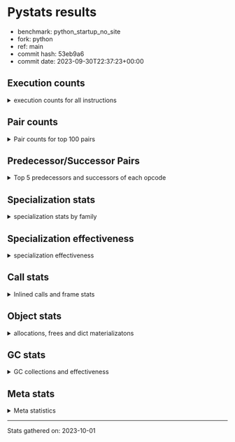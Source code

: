 
# Pystats results

- benchmark: python_startup_no_site
- fork: python
- ref: main
- commit hash: 53eb9a6
- commit date: 2023-09-30T22:37:23+00:00

## Execution counts

<details>
<summary> execution counts for all instructions </summary>

|Name | Count | Self | Cumulative | Miss ratio | 
|---|---:|---:|---:|---:|
| LOAD_FAST | 61,600 | 21.5% | 21.5% |  |
| LOAD_CONST | 18,400 | 6.4% | 28.0% |  |
| STORE_FAST | 14,800 | 5.2% | 33.1% |  |
| POP_JUMP_IF_FALSE | 12,800 | 4.5% | 37.6% |  |
| LOAD_GLOBAL_MODULE | 11,780 | 4.1% | 41.7% |  |
| RESUME_CHECK | 9,400 | 3.3% | 45.0% |  |
| LOAD_GLOBAL_BUILTIN | 8,840 | 3.1% | 48.1% | 18.6% |
| LOAD_ATTR_INSTANCE_VALUE | 7,800 | 2.7% | 50.8% |  |
| LOAD_FAST_LOAD_FAST | 7,400 | 2.6% | 53.4% |  |
| LOAD_ATTR_MODULE | 7,180 | 2.5% | 55.9% |  |
| STORE_ATTR_INSTANCE_VALUE | 6,600 | 2.3% | 58.2% |  |
| POP_TOP | 6,600 | 2.3% | 60.5% |  |
| CALL | 5,960 | 2.1% | 62.6% |  |
| TO_BOOL_BOOL | 5,600 | 2.0% | 64.6% |  |
| PUSH_NULL | 5,600 | 2.0% | 66.5% |  |
| RETURN_VALUE | 5,400 | 1.9% | 68.4% |  |
| RETURN_CONST | 4,200 | 1.5% | 69.9% |  |
| POP_JUMP_IF_NOT_NONE | 4,200 | 1.5% | 71.3% |  |
| LOAD_ATTR | 3,820 | 1.3% | 72.7% |  |
| COMPARE_OP_INT | 3,800 | 1.3% | 74.0% |  |
| NOP | 3,600 | 1.3% | 75.2% |  |
| LOAD_ATTR_METHOD_NO_DICT | 3,200 | 1.1% | 76.4% | 12.5% |
| INTERPRETER_EXIT | 3,200 | 1.1% | 77.5% |  |
| CALL_PY_EXACT_ARGS | 3,200 | 1.1% | 78.6% |  |
| LOAD_DEREF | 3,000 | 1.0% | 79.7% |  |
| CALL_BUILTIN_FAST | 2,600 | 0.9% | 80.6% |  |
| LOAD_ATTR_METHOD_WITH_VALUES | 2,400 | 0.8% | 81.4% |  |
| TO_BOOL | 2,300 | 0.8% | 82.2% |  |
| POP_JUMP_IF_TRUE | 2,200 | 0.8% | 83.0% |  |
| POP_JUMP_IF_NONE | 2,200 | 0.8% | 83.7% |  |
| CALL_BUILTIN_FAST_WITH_KEYWORDS | 2,200 | 0.8% | 84.5% |  |
| UNPACK_SEQUENCE_TWO_TUPLE | 1,800 | 0.6% | 85.1% |  |
| CALL_ISINSTANCE | 1,800 | 0.6% | 85.8% |  |
| BUILD_TUPLE | 1,800 | 0.6% | 86.4% |  |
| STORE_FAST_STORE_FAST | 1,600 | 0.6% | 87.0% |  |
| BINARY_OP | 1,580 | 0.6% | 87.5% |  |
| LOAD_GLOBAL | 1,440 | 0.5% | 88.0% |  |
| STORE_ATTR | 1,360 | 0.5% | 88.5% |  |
| JUMP_FORWARD | 1,200 | 0.4% | 88.9% |  |
| DELETE_ATTR | 1,200 | 0.4% | 89.3% |  |
| CALL_FUNCTION_EX | 1,200 | 0.4% | 89.7% |  |
| BUILD_LIST | 1,200 | 0.4% | 90.2% |  |
| TO_BOOL_STR | 1,000 | 0.3% | 90.5% | 20.0% |
| TO_BOOL_NONE | 1,000 | 0.3% | 90.9% |  |
| MAKE_CELL | 1,000 | 0.3% | 91.2% |  |
| COPY | 1,000 | 0.3% | 91.6% |  |
| CALL_METHOD_DESCRIPTOR_FAST | 1,000 | 0.3% | 91.9% |  |
| CALL_BUILTIN_CLASS | 1,000 | 0.3% | 92.3% |  |
| BINARY_SLICE | 1,000 | 0.3% | 92.6% |  |
| TO_BOOL_INT | 800 | 0.3% | 92.9% |  |
| DICT_MERGE | 800 | 0.3% | 93.2% |  |
| COPY_FREE_VARS | 800 | 0.3% | 93.4% |  |
| CALL_PY_WITH_DEFAULTS | 800 | 0.3% | 93.7% |  |
| CALL_METHOD_DESCRIPTOR_O | 800 | 0.3% | 94.0% |  |
| CALL_LEN | 800 | 0.3% | 94.3% |  |
| CALL_KW | 800 | 0.3% | 94.6% |  |
| BUILD_MAP | 800 | 0.3% | 94.8% |  |
| BEFORE_WITH | 800 | 0.3% | 95.1% |  |
| COMPARE_OP | 620 | 0.2% | 95.3% |  |
| SWAP | 600 | 0.2% | 95.5% |  |
| STORE_DEREF | 600 | 0.2% | 95.8% |  |
| GET_ITER | 600 | 0.2% | 96.0% |  |
| EXTENDED_ARG | 600 | 0.2% | 96.2% |  |
| EXIT_INIT_CHECK | 600 | 0.2% | 96.4% |  |
| COMPARE_OP_STR | 600 | 0.2% | 96.6% | 33.3% |
| CALL_ALLOC_AND_ENTER_INIT | 600 | 0.2% | 96.8% |  |
| BINARY_SUBSCR_LIST_INT | 600 | 0.2% | 97.0% |  |
| BINARY_OP_ADD_INT | 600 | 0.2% | 97.2% |  |
| FOR_ITER | 440 | 0.2% | 97.4% |  |
| YIELD_VALUE | 400 | 0.1% | 97.5% |  |
| SET_FUNCTION_ATTRIBUTE | 400 | 0.1% | 97.7% |  |
| RETURN_GENERATOR | 400 | 0.1% | 97.8% |  |
| PUSH_EXC_INFO | 400 | 0.1% | 97.9% |  |
| POP_EXCEPT | 400 | 0.1% | 98.1% |  |
| MAKE_FUNCTION | 400 | 0.1% | 98.2% |  |
| FOR_ITER_LIST | 400 | 0.1% | 98.4% |  |
| CHECK_EXC_MATCH | 400 | 0.1% | 98.5% |  |
| CALL_METHOD_DESCRIPTOR_NOARGS | 400 | 0.1% | 98.6% |  |
| CALL_METHOD_DESCRIPTOR_FAST_WITH_KEYWORDS | 400 | 0.1% | 98.8% |  |
| CALL_BOUND_METHOD_EXACT_ARGS | 400 | 0.1% | 98.9% | 100.0% |
| BINARY_SUBSCR_TUPLE_INT | 400 | 0.1% | 99.1% |  |
| UNPACK_SEQUENCE_TUPLE | 200 | 0.1% | 99.1% |  |
| TO_BOOL_ALWAYS_TRUE | 200 | 0.1% | 99.2% |  |
| STORE_SUBSCR_DICT | 200 | 0.1% | 99.3% |  |
| LIST_EXTEND | 200 | 0.1% | 99.3% |  |
| JUMP_BACKWARD | 200 | 0.1% | 99.4% |  |
| IS_OP | 200 | 0.1% | 99.5% |  |
| CALL_TYPE_1 | 200 | 0.1% | 99.5% |  |
| CALL_TUPLE_1 | 200 | 0.1% | 99.6% |  |
| CALL_STR_1 | 200 | 0.1% | 99.7% |  |
| CALL_INTRINSIC_1 | 200 | 0.1% | 99.8% |  |
| BINARY_OP_INPLACE_ADD_UNICODE | 200 | 0.1% | 99.8% |  |
| BINARY_OP_ADD_UNICODE | 200 | 0.1% | 99.9% |  |
| UNPACK_SEQUENCE | 180 | 0.1% | 100.0% |  |
| BINARY_SUBSCR | 100 | 0.0% | 100.0% |  |
| STORE_SUBSCR | 20 | 0.0% | 100.0% |  |


</details>

## Pair counts

<details>
<summary> Pair counts for top 100 pairs </summary>

|Pair | Count | Self | Cumulative | 
|---|---:|---:|---:|
| LOAD_FAST LOAD_FAST | 7,200 | 2.5% | 2.5% |
| STORE_FAST LOAD_FAST | 7,000 | 2.4% | 5.0% |
| POP_JUMP_IF_FALSE LOAD_FAST | 6,800 | 2.4% | 7.3% |
| LOAD_FAST LOAD_ATTR_INSTANCE_VALUE | 6,760 | 2.4% | 9.7% |
| LOAD_GLOBAL_MODULE LOAD_ATTR_MODULE | 5,840 | 2.0% | 11.7% |
| LOAD_FAST LOAD_CONST | 5,800 | 2.0% | 13.8% |
| LOAD_FAST STORE_ATTR_INSTANCE_VALUE | 5,780 | 2.0% | 15.8% |
| LOAD_GLOBAL_BUILTIN LOAD_FAST | 5,400 | 1.9% | 17.7% |
| TO_BOOL_BOOL POP_JUMP_IF_FALSE | 4,200 | 1.5% | 19.1% |
| LOAD_ATTR_MODULE PUSH_NULL | 3,980 | 1.4% | 20.5% |
| COMPARE_OP_INT POP_JUMP_IF_FALSE | 3,800 | 1.3% | 21.9% |
| RESUME_CHECK LOAD_FAST | 3,600 | 1.3% | 23.1% |
| PUSH_NULL LOAD_FAST | 3,600 | 1.3% | 24.4% |
| LOAD_CONST LOAD_FAST | 3,200 | 1.1% | 25.5% |
| RESUME_CHECK LOAD_GLOBAL_MODULE | 2,840 | 1.0% | 26.5% |
| STORE_ATTR_INSTANCE_VALUE LOAD_FAST | 2,800 | 1.0% | 27.5% |
| LOAD_CONST LOAD_CONST | 2,800 | 1.0% | 28.4% |
| CALL_PY_EXACT_ARGS RESUME_CHECK | 2,800 | 1.0% | 29.4% |
| LOAD_CONST COMPARE_OP_INT | 2,700 | 0.9% | 30.4% |
| STORE_FAST LOAD_GLOBAL_MODULE | 2,600 | 0.9% | 31.3% |
| LOAD_FAST POP_JUMP_IF_NOT_NONE | 2,600 | 0.9% | 32.2% |
| CACHE RESUME_CHECK | 2,600 | 0.9% | 33.1% |
| POP_TOP LOAD_FAST | 2,400 | 0.8% | 33.9% |
| LOAD_CONST STORE_FAST | 2,400 | 0.8% | 34.8% |
| LOAD_FAST LOAD_ATTR_METHOD_NO_DICT | 2,320 | 0.8% | 35.6% |
| LOAD_FAST LOAD_ATTR_METHOD_WITH_VALUES | 2,160 | 0.8% | 36.3% |
| LOAD_FAST LOAD_GLOBAL_BUILTIN | 1,880 | 0.7% | 37.0% |
| LOAD_FAST CALL_BUILTIN_FAST_WITH_KEYWORDS | 1,880 | 0.7% | 37.6% |
| LOAD_FAST CALL | 1,820 | 0.6% | 38.3% |
| STORE_ATTR_INSTANCE_VALUE LOAD_CONST | 1,800 | 0.6% | 38.9% |
| POP_JUMP_IF_NOT_NONE LOAD_FAST | 1,800 | 0.6% | 39.5% |
| LOAD_FAST_LOAD_FAST LOAD_FAST | 1,800 | 0.6% | 40.2% |
| LOAD_FAST RETURN_VALUE | 1,800 | 0.6% | 40.8% |
| LOAD_ATTR_METHOD_NO_DICT LOAD_FAST | 1,800 | 0.6% | 41.4% |
| CALL_ISINSTANCE TO_BOOL_BOOL | 1,700 | 0.6% | 42.0% |
| UNPACK_SEQUENCE_TWO_TUPLE STORE_FAST_STORE_FAST | 1,600 | 0.6% | 42.6% |
| NOP LOAD_FAST | 1,600 | 0.6% | 43.1% |
| LOAD_GLOBAL_MODULE LOAD_FAST | 1,600 | 0.6% | 43.7% |
| LOAD_FAST POP_JUMP_IF_NONE | 1,600 | 0.6% | 44.3% |
| LOAD_FAST LOAD_ATTR | 1,560 | 0.5% | 44.8% |
| LOAD_FAST CALL_PY_EXACT_ARGS | 1,520 | 0.5% | 45.3% |
| TO_BOOL_BOOL POP_JUMP_IF_TRUE | 1,400 | 0.5% | 45.8% |
| RETURN_VALUE INTERPRETER_EXIT | 1,400 | 0.5% | 46.3% |
| RETURN_CONST INTERPRETER_EXIT | 1,400 | 0.5% | 46.8% |
| LOAD_GLOBAL_BUILTIN CALL_ISINSTANCE | 1,340 | 0.5% | 47.3% |
| PUSH_NULL CALL | 1,220 | 0.4% | 47.7% |
| STORE_FAST STORE_FAST | 1,200 | 0.4% | 48.1% |
| RETURN_CONST POP_TOP | 1,200 | 0.4% | 48.5% |
| POP_JUMP_IF_NONE LOAD_FAST | 1,200 | 0.4% | 48.9% |
| POP_JUMP_IF_FALSE LOAD_FAST_LOAD_FAST | 1,200 | 0.4% | 49.4% |
| LOAD_FAST_LOAD_FAST LOAD_FAST_LOAD_FAST | 1,200 | 0.4% | 49.8% |
| LOAD_FAST DELETE_ATTR | 1,200 | 0.4% | 50.2% |
| LOAD_ATTR_INSTANCE_VALUE LOAD_FAST | 1,200 | 0.4% | 50.6% |
| RESUME_CHECK LOAD_GLOBAL_BUILTIN | 1,160 | 0.4% | 51.0% |
| POP_JUMP_IF_FALSE LOAD_GLOBAL_MODULE | 1,080 | 0.4% | 51.4% |
| LOAD_FAST LOAD_GLOBAL_MODULE | 1,080 | 0.4% | 51.8% |
| TO_BOOL_STR POP_JUMP_IF_FALSE | 1,000 | 0.3% | 52.1% |
| TO_BOOL POP_JUMP_IF_FALSE | 1,000 | 0.3% | 52.5% |
| STORE_FAST LOAD_CONST | 1,000 | 0.3% | 52.8% |
| STORE_ATTR_INSTANCE_VALUE RETURN_CONST | 1,000 | 0.3% | 53.2% |
| POP_TOP RETURN_CONST | 1,000 | 0.3% | 53.5% |
| POP_JUMP_IF_FALSE RETURN_CONST | 1,000 | 0.3% | 53.9% |
| LOAD_FAST_LOAD_FAST BUILD_TUPLE | 1,000 | 0.3% | 54.2% |
| LOAD_FAST PUSH_NULL | 1,000 | 0.3% | 54.6% |
| LOAD_ATTR_INSTANCE_VALUE POP_JUMP_IF_NOT_NONE | 1,000 | 0.3% | 54.9% |
| CALL_METHOD_DESCRIPTOR_FAST STORE_FAST | 1,000 | 0.3% | 55.3% |
| CALL_BUILTIN_FAST_WITH_KEYWORDS STORE_FAST | 1,000 | 0.3% | 55.6% |
| LOAD_GLOBAL LOAD_GLOBAL_MODULE | 940 | 0.3% | 56.0% |
| LOAD_GLOBAL_MODULE TO_BOOL_BOOL | 900 | 0.3% | 56.3% |
| LOAD_FAST TO_BOOL | 900 | 0.3% | 56.6% |
| LOAD_ATTR_INSTANCE_VALUE TO_BOOL_BOOL | 900 | 0.3% | 56.9% |
| TO_BOOL_INT POP_JUMP_IF_FALSE | 800 | 0.3% | 57.2% |
| STORE_FAST NOP | 800 | 0.3% | 57.5% |
| RETURN_CONST STORE_FAST | 800 | 0.3% | 57.7% |
| POP_JUMP_IF_NONE LOAD_CONST | 800 | 0.3% | 58.0% |
| NOP LOAD_GLOBAL_BUILTIN | 800 | 0.3% | 58.3% |
| LOAD_FAST TO_BOOL_STR | 800 | 0.3% | 58.6% |
| LOAD_FAST COPY | 800 | 0.3% | 58.9% |
| LOAD_CONST CALL_KW | 800 | 0.3% | 59.1% |
| LOAD_ATTR_MODULE LOAD_FAST | 800 | 0.3% | 59.4% |
| LOAD_ATTR_METHOD_WITH_VALUES LOAD_FAST | 800 | 0.3% | 59.7% |
| LOAD_ATTR_INSTANCE_VALUE CALL_BUILTIN_FAST | 800 | 0.3% | 60.0% |
| DICT_MERGE CALL_FUNCTION_EX | 800 | 0.3% | 60.3% |
| DELETE_ATTR LOAD_FAST | 800 | 0.3% | 60.5% |
| COPY_FREE_VARS RESUME_CHECK | 800 | 0.3% | 60.8% |
| CALL_PY_WITH_DEFAULTS RESUME_CHECK | 800 | 0.3% | 61.1% |
| CALL_BUILTIN_FAST STORE_FAST | 800 | 0.3% | 61.4% |
| LOAD_FAST CALL_LEN | 780 | 0.3% | 61.6% |
| LOAD_GLOBAL_BUILTIN LOAD_GLOBAL_BUILTIN | 760 | 0.3% | 61.9% |
| LOAD_CONST CALL_BUILTIN_FAST | 760 | 0.3% | 62.2% |
| LOAD_GLOBAL_MODULE LOAD_ATTR | 740 | 0.3% | 62.4% |
| LOAD_FAST CALL_BUILTIN_CLASS | 740 | 0.3% | 62.7% |
| LOAD_CONST CALL | 740 | 0.3% | 63.0% |
| STORE_FAST LOAD_GLOBAL_BUILTIN | 720 | 0.3% | 63.2% |
| LOAD_FAST TO_BOOL_BOOL | 720 | 0.3% | 63.5% |
| LOAD_ATTR_MODULE LOAD_ATTR_MODULE | 720 | 0.3% | 63.7% |
| CALL CALL | 680 | 0.2% | 63.9% |
| LOAD_ATTR LOAD_ATTR_INSTANCE_VALUE | 660 | 0.2% | 64.2% |
| LOAD_FAST_LOAD_FAST STORE_ATTR | 620 | 0.2% | 64.4% |
| LOAD_FAST STORE_ATTR | 620 | 0.2% | 64.6% |


</details>

## Predecessor/Successor Pairs

<details>
<summary> Top 5 predecessors and successors of each opcode </summary>

### BINARY_SLICE

<details>
<summary> Successors and predecessors for BINARY_SLICE </summary>

|Predecessors | Count | Percentage | 
|---|---:|---:|
| LOAD_FAST | 600 | 60.0% |
| LOAD_CONST | 400 | 40.0% |

|Successors | Count | Percentage | 
|---|---:|---:|
| STORE_FAST | 600 | 60.0% |
| LOAD_FAST | 200 | 20.0% |
| GET_ITER | 200 | 20.0% |


</details>

### CACHE

<details>
<summary> Successors and predecessors for CACHE </summary>

|Predecessors | Count | Percentage | 
|---|---:|---:|

|Successors | Count | Percentage | 
|---|---:|---:|
| RESUME_CHECK | 2,600 | 81.2% |
| POP_TOP | 400 | 12.5% |
| MAKE_CELL | 200 | 6.2% |


</details>

### BEFORE_WITH

<details>
<summary> Successors and predecessors for BEFORE_WITH </summary>

|Predecessors | Count | Percentage | 
|---|---:|---:|
| RETURN_VALUE | 600 | 75.0% |
| LOAD_ATTR_INSTANCE_VALUE | 200 | 25.0% |

|Successors | Count | Percentage | 
|---|---:|---:|
| STORE_FAST | 400 | 50.0% |
| POP_TOP | 400 | 50.0% |


</details>

### BINARY_OP_INPLACE_ADD_UNICODE

<details>
<summary> Successors and predecessors for BINARY_OP_INPLACE_ADD_UNICODE </summary>

|Predecessors | Count | Percentage | 
|---|---:|---:|
| BINARY_OP_ADD_UNICODE | 200 | 100.0% |

|Successors | Count | Percentage | 
|---|---:|---:|
| JUMP_BACKWARD | 200 | 100.0% |


</details>

### BINARY_SUBSCR

<details>
<summary> Successors and predecessors for BINARY_SUBSCR </summary>

|Predecessors | Count | Percentage | 
|---|---:|---:|
| LOAD_CONST | 100 | 100.0% |

|Successors | Count | Percentage | 
|---|---:|---:|
| BINARY_SUBSCR_LIST_INT | 60 | 60.0% |
| BINARY_SUBSCR_TUPLE_INT | 40 | 40.0% |


</details>

### CHECK_EXC_MATCH

<details>
<summary> Successors and predecessors for CHECK_EXC_MATCH </summary>

|Predecessors | Count | Percentage | 
|---|---:|---:|
| LOAD_GLOBAL_BUILTIN | 400 | 100.0% |

|Successors | Count | Percentage | 
|---|---:|---:|
| POP_JUMP_IF_FALSE | 400 | 100.0% |


</details>

### EXIT_INIT_CHECK

<details>
<summary> Successors and predecessors for EXIT_INIT_CHECK </summary>

|Predecessors | Count | Percentage | 
|---|---:|---:|
| RETURN_CONST | 600 | 100.0% |

|Successors | Count | Percentage | 
|---|---:|---:|
| RETURN_VALUE | 600 | 100.0% |


</details>

### GET_ITER

<details>
<summary> Successors and predecessors for GET_ITER </summary>

|Predecessors | Count | Percentage | 
|---|---:|---:|
| LOAD_FAST | 200 | 33.3% |
| CALL_BUILTIN_CLASS | 200 | 33.3% |
| BINARY_SLICE | 200 | 33.3% |

|Successors | Count | Percentage | 
|---|---:|---:|
| FOR_ITER_LIST | 360 | 60.0% |
| FOR_ITER | 240 | 40.0% |


</details>

### INTERPRETER_EXIT

<details>
<summary> Successors and predecessors for INTERPRETER_EXIT </summary>

|Predecessors | Count | Percentage | 
|---|---:|---:|
| RETURN_VALUE | 1,400 | 43.8% |
| RETURN_CONST | 1,400 | 43.8% |
| YIELD_VALUE | 400 | 12.5% |

|Successors | Count | Percentage | 
|---|---:|---:|


</details>

### MAKE_FUNCTION

<details>
<summary> Successors and predecessors for MAKE_FUNCTION </summary>

|Predecessors | Count | Percentage | 
|---|---:|---:|
| LOAD_CONST | 400 | 100.0% |

|Successors | Count | Percentage | 
|---|---:|---:|
| SET_FUNCTION_ATTRIBUTE | 400 | 100.0% |


</details>

### NOP

<details>
<summary> Successors and predecessors for NOP </summary>

|Predecessors | Count | Percentage | 
|---|---:|---:|
| STORE_FAST | 800 | 22.2% |
| RESUME_CHECK | 400 | 11.1% |
| POP_JUMP_IF_NOT_NONE | 400 | 11.1% |
| DELETE_ATTR | 400 | 11.1% |
| POP_TOP | 200 | 5.6% |

|Successors | Count | Percentage | 
|---|---:|---:|
| LOAD_FAST | 1,600 | 44.4% |
| LOAD_GLOBAL_BUILTIN | 800 | 22.2% |
| LOAD_GLOBAL_MODULE | 540 | 15.0% |
| NOP | 200 | 5.6% |
| LOAD_DEREF | 200 | 5.6% |


</details>

### POP_EXCEPT

<details>
<summary> Successors and predecessors for POP_EXCEPT </summary>

|Predecessors | Count | Percentage | 
|---|---:|---:|
| POP_TOP | 400 | 100.0% |

|Successors | Count | Percentage | 
|---|---:|---:|
| RETURN_CONST | 400 | 100.0% |


</details>

### POP_TOP

<details>
<summary> Successors and predecessors for POP_TOP </summary>

|Predecessors | Count | Percentage | 
|---|---:|---:|
| RETURN_CONST | 1,200 | 18.2% |
| RETURN_VALUE | 600 | 9.1% |
| POP_JUMP_IF_TRUE | 600 | 9.1% |
| CALL_METHOD_DESCRIPTOR_O | 600 | 9.1% |
| CALL | 600 | 9.1% |

|Successors | Count | Percentage | 
|---|---:|---:|
| LOAD_FAST | 2,400 | 36.4% |
| RETURN_CONST | 1,000 | 15.2% |
| LOAD_CONST | 600 | 9.1% |
| LOAD_GLOBAL_MODULE | 540 | 8.2% |
| RESUME_CHECK | 400 | 6.1% |


</details>

### PUSH_EXC_INFO

<details>
<summary> Successors and predecessors for PUSH_EXC_INFO </summary>

|Predecessors | Count | Percentage | 
|---|---:|---:|
| CALL_BUILTIN_FAST | 400 | 100.0% |

|Successors | Count | Percentage | 
|---|---:|---:|
| LOAD_GLOBAL_BUILTIN | 400 | 100.0% |


</details>

### PUSH_NULL

<details>
<summary> Successors and predecessors for PUSH_NULL </summary>

|Predecessors | Count | Percentage | 
|---|---:|---:|
| LOAD_ATTR_MODULE | 3,980 | 71.1% |
| LOAD_FAST | 1,000 | 17.9% |
| LOAD_DEREF | 400 | 7.1% |
| LOAD_ATTR | 220 | 3.9% |

|Successors | Count | Percentage | 
|---|---:|---:|
| LOAD_FAST | 3,600 | 64.3% |
| CALL | 1,220 | 21.8% |
| LOAD_DEREF | 400 | 7.1% |
| LOAD_CONST | 200 | 3.6% |
| CALL_ALLOC_AND_ENTER_INIT | 180 | 3.2% |


</details>

### RETURN_GENERATOR

<details>
<summary> Successors and predecessors for RETURN_GENERATOR </summary>

|Predecessors | Count | Percentage | 
|---|---:|---:|
| CALL_FUNCTION_EX | 400 | 100.0% |

|Successors | Count | Percentage | 
|---|---:|---:|
| LOAD_FAST | 400 | 100.0% |


</details>

### RETURN_VALUE

<details>
<summary> Successors and predecessors for RETURN_VALUE </summary>

|Predecessors | Count | Percentage | 
|---|---:|---:|
| LOAD_FAST | 1,800 | 33.3% |
| RETURN_VALUE | 600 | 11.1% |
| EXIT_INIT_CHECK | 600 | 11.1% |
| CALL_BUILTIN_FAST | 600 | 11.1% |
| BUILD_TUPLE | 600 | 11.1% |

|Successors | Count | Percentage | 
|---|---:|---:|
| INTERPRETER_EXIT | 1,400 | 25.9% |
| STORE_FAST | 600 | 11.1% |
| RETURN_VALUE | 600 | 11.1% |
| POP_TOP | 600 | 11.1% |
| BEFORE_WITH | 600 | 11.1% |


</details>

### STORE_SUBSCR

<details>
<summary> Successors and predecessors for STORE_SUBSCR </summary>

|Predecessors | Count | Percentage | 
|---|---:|---:|
| LOAD_CONST | 20 | 100.0% |

|Successors | Count | Percentage | 
|---|---:|---:|
| STORE_SUBSCR_DICT | 20 | 100.0% |


</details>

### TO_BOOL

<details>
<summary> Successors and predecessors for TO_BOOL </summary>

|Predecessors | Count | Percentage | 
|---|---:|---:|
| LOAD_FAST | 900 | 39.1% |
| LOAD_ATTR_INSTANCE_VALUE | 560 | 24.3% |
| TO_BOOL | 240 | 10.4% |
| RETURN_VALUE | 220 | 9.6% |
| LOAD_GLOBAL_MODULE | 100 | 4.3% |

|Successors | Count | Percentage | 
|---|---:|---:|
| POP_JUMP_IF_FALSE | 1,000 | 43.5% |
| TO_BOOL_BOOL | 440 | 19.1% |
| TO_BOOL | 240 | 10.4% |
| POP_JUMP_IF_TRUE | 200 | 8.7% |
| EXTENDED_ARG | 200 | 8.7% |


</details>

### BINARY_OP

<details>
<summary> Successors and predecessors for BINARY_OP </summary>

|Predecessors | Count | Percentage | 
|---|---:|---:|
| LOAD_FAST | 600 | 38.0% |
| CALL_LEN | 600 | 38.0% |
| BUILD_LIST | 200 | 12.7% |
| BINARY_OP | 180 | 11.4% |

|Successors | Count | Percentage | 
|---|---:|---:|
| STORE_FAST | 600 | 38.0% |
| COMPARE_OP_STR | 600 | 38.0% |
| LOAD_FAST | 200 | 12.7% |
| BINARY_OP | 180 | 11.4% |


</details>

### BUILD_LIST

<details>
<summary> Successors and predecessors for BUILD_LIST </summary>

|Predecessors | Count | Percentage | 
|---|---:|---:|
| LOAD_FAST | 400 | 33.3% |
| STORE_FAST | 200 | 16.7% |
| RESUME_CHECK | 200 | 16.7% |
| LOAD_ATTR_INSTANCE_VALUE | 200 | 16.7% |
| CALL_STR_1 | 200 | 16.7% |

|Successors | Count | Percentage | 
|---|---:|---:|
| STORE_FAST | 600 | 50.0% |
| LOAD_FAST | 200 | 16.7% |
| BINARY_OP | 200 | 16.7% |
| LOAD_ATTR_METHOD_NO_DICT | 180 | 15.0% |
| LOAD_ATTR | 20 | 1.7% |


</details>

### BUILD_MAP

<details>
<summary> Successors and predecessors for BUILD_MAP </summary>

|Predecessors | Count | Percentage | 
|---|---:|---:|
| LOAD_FAST | 400 | 50.0% |
| LOAD_DEREF | 200 | 25.0% |
| CALL_INTRINSIC_1 | 200 | 25.0% |

|Successors | Count | Percentage | 
|---|---:|---:|
| LOAD_FAST | 600 | 75.0% |
| LOAD_DEREF | 200 | 25.0% |


</details>

### BUILD_TUPLE

<details>
<summary> Successors and predecessors for BUILD_TUPLE </summary>

|Predecessors | Count | Percentage | 
|---|---:|---:|
| LOAD_FAST_LOAD_FAST | 1,000 | 55.6% |
| LOAD_FAST | 400 | 22.2% |
| LOAD_GLOBAL_BUILTIN | 200 | 11.1% |
| LOAD_DEREF | 200 | 11.1% |

|Successors | Count | Percentage | 
|---|---:|---:|
| RETURN_VALUE | 600 | 33.3% |
| LOAD_CONST | 400 | 22.2% |
| CALL_METHOD_DESCRIPTOR_O | 360 | 20.0% |
| STORE_FAST | 200 | 11.1% |
| CALL_ISINSTANCE | 180 | 10.0% |


</details>

### CALL

<details>
<summary> Successors and predecessors for CALL </summary>

|Predecessors | Count | Percentage | 
|---|---:|---:|
| LOAD_FAST | 1,820 | 30.5% |
| PUSH_NULL | 1,220 | 20.5% |
| LOAD_CONST | 740 | 12.4% |
| CALL | 680 | 11.4% |
| LOAD_GLOBAL_MODULE | 280 | 4.7% |

|Successors | Count | Percentage | 
|---|---:|---:|
| CALL | 680 | 11.4% |
| POP_TOP | 600 | 10.1% |
| LOAD_FAST | 600 | 10.1% |
| LOAD_CONST | 600 | 10.1% |
| TO_BOOL_BOOL | 400 | 6.7% |


</details>

### CALL_FUNCTION_EX

<details>
<summary> Successors and predecessors for CALL_FUNCTION_EX </summary>

|Predecessors | Count | Percentage | 
|---|---:|---:|
| DICT_MERGE | 800 | 66.7% |
| LOAD_FAST | 400 | 33.3% |

|Successors | Count | Percentage | 
|---|---:|---:|
| RETURN_GENERATOR | 400 | 33.3% |
| POP_TOP | 200 | 16.7% |
| MAKE_CELL | 200 | 16.7% |
| COPY_FREE_VARS | 200 | 16.7% |
| LOAD_GLOBAL_MODULE | 160 | 13.3% |


</details>

### CALL_INTRINSIC_1

<details>
<summary> Successors and predecessors for CALL_INTRINSIC_1 </summary>

|Predecessors | Count | Percentage | 
|---|---:|---:|
| LIST_EXTEND | 200 | 100.0% |

|Successors | Count | Percentage | 
|---|---:|---:|
| BUILD_MAP | 200 | 100.0% |


</details>

### CALL_KW

<details>
<summary> Successors and predecessors for CALL_KW </summary>

|Predecessors | Count | Percentage | 
|---|---:|---:|
| LOAD_CONST | 800 | 100.0% |

|Successors | Count | Percentage | 
|---|---:|---:|
| RESUME_CHECK | 400 | 50.0% |
| STORE_FAST | 200 | 25.0% |
| LOAD_FAST | 200 | 25.0% |


</details>

### COMPARE_OP

<details>
<summary> Successors and predecessors for COMPARE_OP </summary>

|Predecessors | Count | Percentage | 
|---|---:|---:|
| LOAD_CONST | 300 | 48.4% |
| LOAD_FAST_LOAD_FAST | 200 | 32.3% |
| LOAD_GLOBAL_MODULE | 60 | 9.7% |
| COMPARE_OP | 40 | 6.5% |
| LOAD_ATTR_INSTANCE_VALUE | 20 | 3.2% |

|Successors | Count | Percentage | 
|---|---:|---:|
| COMPARE_OP_INT | 380 | 61.3% |
| POP_JUMP_IF_FALSE | 200 | 32.3% |
| COMPARE_OP | 40 | 6.5% |


</details>

### COPY

<details>
<summary> Successors and predecessors for COPY </summary>

|Predecessors | Count | Percentage | 
|---|---:|---:|
| LOAD_FAST | 800 | 80.0% |
| RETURN_VALUE | 200 | 20.0% |

|Successors | Count | Percentage | 
|---|---:|---:|
| TO_BOOL_NONE | 540 | 54.0% |
| LOAD_FAST | 200 | 20.0% |
| TO_BOOL_BOOL | 180 | 18.0% |
| TO_BOOL | 80 | 8.0% |


</details>

### COPY_FREE_VARS

<details>
<summary> Successors and predecessors for COPY_FREE_VARS </summary>

|Predecessors | Count | Percentage | 
|---|---:|---:|
| CALL | 400 | 50.0% |
| CALL_PY_EXACT_ARGS | 200 | 25.0% |
| CALL_FUNCTION_EX | 200 | 25.0% |

|Successors | Count | Percentage | 
|---|---:|---:|
| RESUME_CHECK | 800 | 100.0% |


</details>

### DELETE_ATTR

<details>
<summary> Successors and predecessors for DELETE_ATTR </summary>

|Predecessors | Count | Percentage | 
|---|---:|---:|
| LOAD_FAST | 1,200 | 100.0% |

|Successors | Count | Percentage | 
|---|---:|---:|
| LOAD_FAST | 800 | 66.7% |
| NOP | 400 | 33.3% |


</details>

### DICT_MERGE

<details>
<summary> Successors and predecessors for DICT_MERGE </summary>

|Predecessors | Count | Percentage | 
|---|---:|---:|
| LOAD_FAST | 600 | 75.0% |
| LOAD_DEREF | 200 | 25.0% |

|Successors | Count | Percentage | 
|---|---:|---:|
| CALL_FUNCTION_EX | 800 | 100.0% |


</details>

### EXTENDED_ARG

<details>
<summary> Successors and predecessors for EXTENDED_ARG </summary>

|Predecessors | Count | Percentage | 
|---|---:|---:|
| LOAD_FAST | 400 | 66.7% |
| TO_BOOL | 200 | 33.3% |

|Successors | Count | Percentage | 
|---|---:|---:|
| POP_JUMP_IF_NOT_NONE | 200 | 33.3% |
| POP_JUMP_IF_NONE | 200 | 33.3% |
| POP_JUMP_IF_FALSE | 200 | 33.3% |


</details>

### FOR_ITER

<details>
<summary> Successors and predecessors for FOR_ITER </summary>

|Predecessors | Count | Percentage | 
|---|---:|---:|
| GET_ITER | 240 | 54.5% |
| JUMP_BACKWARD | 200 | 45.5% |

|Successors | Count | Percentage | 
|---|---:|---:|
| STORE_FAST | 200 | 45.5% |
| NOP | 200 | 45.5% |
| FOR_ITER_LIST | 40 | 9.1% |


</details>

### IS_OP

<details>
<summary> Successors and predecessors for IS_OP </summary>

|Predecessors | Count | Percentage | 
|---|---:|---:|
| LOAD_CONST | 200 | 100.0% |

|Successors | Count | Percentage | 
|---|---:|---:|
| STORE_FAST | 200 | 100.0% |


</details>

### JUMP_BACKWARD

<details>
<summary> Successors and predecessors for JUMP_BACKWARD </summary>

|Predecessors | Count | Percentage | 
|---|---:|---:|
| BINARY_OP_INPLACE_ADD_UNICODE | 200 | 100.0% |

|Successors | Count | Percentage | 
|---|---:|---:|
| FOR_ITER | 200 | 100.0% |


</details>

### JUMP_FORWARD

<details>
<summary> Successors and predecessors for JUMP_FORWARD </summary>

|Predecessors | Count | Percentage | 
|---|---:|---:|
| STORE_FAST | 600 | 50.0% |
| POP_TOP | 200 | 16.7% |
| POP_JUMP_IF_NOT_NONE | 200 | 16.7% |
| POP_JUMP_IF_FALSE | 200 | 16.7% |

|Successors | Count | Percentage | 
|---|---:|---:|
| LOAD_FAST | 600 | 50.0% |
| NOP | 200 | 16.7% |
| LOAD_CONST | 200 | 16.7% |
| LOAD_GLOBAL_BUILTIN | 180 | 15.0% |
| LOAD_GLOBAL | 20 | 1.7% |


</details>

### LIST_EXTEND

<details>
<summary> Successors and predecessors for LIST_EXTEND </summary>

|Predecessors | Count | Percentage | 
|---|---:|---:|
| LOAD_FAST | 200 | 100.0% |

|Successors | Count | Percentage | 
|---|---:|---:|
| CALL_INTRINSIC_1 | 200 | 100.0% |


</details>

### LOAD_ATTR

<details>
<summary> Successors and predecessors for LOAD_ATTR </summary>

|Predecessors | Count | Percentage | 
|---|---:|---:|
| LOAD_FAST | 1,560 | 40.8% |
| LOAD_GLOBAL_MODULE | 740 | 19.4% |
| LOAD_ATTR_MODULE | 480 | 12.6% |
| LOAD_ATTR_INSTANCE_VALUE | 460 | 12.0% |
| LOAD_ATTR | 320 | 8.4% |

|Successors | Count | Percentage | 
|---|---:|---:|
| LOAD_ATTR_INSTANCE_VALUE | 660 | 17.3% |
| LOAD_ATTR_MODULE | 620 | 16.2% |
| LOAD_FAST_LOAD_FAST | 400 | 10.5% |
| TO_BOOL_INT | 360 | 9.4% |
| LOAD_ATTR | 320 | 8.4% |


</details>

### LOAD_CONST

<details>
<summary> Successors and predecessors for LOAD_CONST </summary>

|Predecessors | Count | Percentage | 
|---|---:|---:|
| LOAD_FAST | 5,800 | 31.5% |
| LOAD_CONST | 2,800 | 15.2% |
| STORE_ATTR_INSTANCE_VALUE | 1,800 | 9.8% |
| STORE_FAST | 1,000 | 5.4% |
| POP_JUMP_IF_NONE | 800 | 4.3% |

|Successors | Count | Percentage | 
|---|---:|---:|
| LOAD_FAST | 3,200 | 17.4% |
| LOAD_CONST | 2,800 | 15.2% |
| COMPARE_OP_INT | 2,700 | 14.7% |
| STORE_FAST | 2,400 | 13.0% |
| CALL_KW | 800 | 4.3% |


</details>

### LOAD_DEREF

<details>
<summary> Successors and predecessors for LOAD_DEREF </summary>

|Predecessors | Count | Percentage | 
|---|---:|---:|
| PUSH_NULL | 400 | 13.3% |
| POP_JUMP_IF_FALSE | 400 | 13.3% |
| LOAD_GLOBAL_MODULE | 400 | 13.3% |
| LOAD_ATTR_MODULE | 400 | 13.3% |
| RESUME_CHECK | 200 | 6.7% |

|Successors | Count | Percentage | 
|---|---:|---:|
| LOAD_FAST_LOAD_FAST | 600 | 20.0% |
| CALL_PY_EXACT_ARGS | 540 | 18.0% |
| PUSH_NULL | 400 | 13.3% |
| STORE_FAST | 200 | 6.7% |
| POP_JUMP_IF_NOT_NONE | 200 | 6.7% |


</details>

### LOAD_FAST

<details>
<summary> Successors and predecessors for LOAD_FAST </summary>

|Predecessors | Count | Percentage | 
|---|---:|---:|
| LOAD_FAST | 7,200 | 11.7% |
| STORE_FAST | 7,000 | 11.4% |
| POP_JUMP_IF_FALSE | 6,800 | 11.0% |
| LOAD_GLOBAL_BUILTIN | 5,400 | 8.8% |
| RESUME_CHECK | 3,600 | 5.8% |

|Successors | Count | Percentage | 
|---|---:|---:|
| LOAD_FAST | 7,200 | 11.7% |
| LOAD_ATTR_INSTANCE_VALUE | 6,760 | 11.0% |
| LOAD_CONST | 5,800 | 9.4% |
| STORE_ATTR_INSTANCE_VALUE | 5,780 | 9.4% |
| POP_JUMP_IF_NOT_NONE | 2,600 | 4.2% |


</details>

### LOAD_FAST_LOAD_FAST

<details>
<summary> Successors and predecessors for LOAD_FAST_LOAD_FAST </summary>

|Predecessors | Count | Percentage | 
|---|---:|---:|
| POP_JUMP_IF_FALSE | 1,200 | 16.2% |
| LOAD_FAST_LOAD_FAST | 1,200 | 16.2% |
| STORE_FAST_STORE_FAST | 600 | 8.1% |
| LOAD_DEREF | 600 | 8.1% |
| LOAD_ATTR_METHOD_WITH_VALUES | 600 | 8.1% |

|Successors | Count | Percentage | 
|---|---:|---:|
| LOAD_FAST | 1,800 | 24.3% |
| LOAD_FAST_LOAD_FAST | 1,200 | 16.2% |
| BUILD_TUPLE | 1,000 | 13.5% |
| STORE_ATTR | 620 | 8.4% |
| LOAD_GLOBAL_BUILTIN | 600 | 8.1% |


</details>

### LOAD_GLOBAL

<details>
<summary> Successors and predecessors for LOAD_GLOBAL </summary>

|Predecessors | Count | Percentage | 
|---|---:|---:|
| STORE_FAST | 280 | 19.4% |
| LOAD_FAST | 240 | 16.7% |
| RESUME_CHECK | 200 | 13.9% |
| POP_JUMP_IF_FALSE | 180 | 12.5% |
| POP_JUMP_IF_NOT_NONE | 100 | 6.9% |

|Successors | Count | Percentage | 
|---|---:|---:|
| LOAD_GLOBAL_MODULE | 940 | 65.3% |
| LOAD_GLOBAL_BUILTIN | 480 | 33.3% |
| LOAD_ATTR | 20 | 1.4% |


</details>

### MAKE_CELL

<details>
<summary> Successors and predecessors for MAKE_CELL </summary>

|Predecessors | Count | Percentage | 
|---|---:|---:|
| MAKE_CELL | 400 | 40.0% |
| CALL_PY_EXACT_ARGS | 200 | 20.0% |
| CALL_FUNCTION_EX | 200 | 20.0% |
| CACHE | 200 | 20.0% |

|Successors | Count | Percentage | 
|---|---:|---:|
| RESUME_CHECK | 600 | 60.0% |
| MAKE_CELL | 400 | 40.0% |


</details>

### POP_JUMP_IF_FALSE

<details>
<summary> Successors and predecessors for POP_JUMP_IF_FALSE </summary>

|Predecessors | Count | Percentage | 
|---|---:|---:|
| TO_BOOL_BOOL | 4,200 | 32.8% |
| COMPARE_OP_INT | 3,800 | 29.7% |
| TO_BOOL_STR | 1,000 | 7.8% |
| TO_BOOL | 1,000 | 7.8% |
| TO_BOOL_INT | 800 | 6.2% |

|Successors | Count | Percentage | 
|---|---:|---:|
| LOAD_FAST | 6,800 | 53.1% |
| LOAD_FAST_LOAD_FAST | 1,200 | 9.4% |
| LOAD_GLOBAL_MODULE | 1,080 | 8.4% |
| RETURN_CONST | 1,000 | 7.8% |
| LOAD_CONST | 600 | 4.7% |


</details>

### POP_JUMP_IF_NONE

<details>
<summary> Successors and predecessors for POP_JUMP_IF_NONE </summary>

|Predecessors | Count | Percentage | 
|---|---:|---:|
| LOAD_FAST | 1,600 | 72.7% |
| LOAD_ATTR_INSTANCE_VALUE | 400 | 18.2% |
| EXTENDED_ARG | 200 | 9.1% |

|Successors | Count | Percentage | 
|---|---:|---:|
| LOAD_FAST | 1,200 | 54.5% |
| LOAD_CONST | 800 | 36.4% |
| NOP | 200 | 9.1% |


</details>

### POP_JUMP_IF_NOT_NONE

<details>
<summary> Successors and predecessors for POP_JUMP_IF_NOT_NONE </summary>

|Predecessors | Count | Percentage | 
|---|---:|---:|
| LOAD_FAST | 2,600 | 61.9% |
| LOAD_ATTR_INSTANCE_VALUE | 1,000 | 23.8% |
| LOAD_GLOBAL_MODULE | 200 | 4.8% |
| LOAD_DEREF | 200 | 4.8% |
| EXTENDED_ARG | 200 | 4.8% |

|Successors | Count | Percentage | 
|---|---:|---:|
| LOAD_FAST | 1,800 | 42.9% |
| LOAD_GLOBAL_BUILTIN | 540 | 12.9% |
| NOP | 400 | 9.5% |
| LOAD_CONST | 400 | 9.5% |
| LOAD_GLOBAL_MODULE | 360 | 8.6% |


</details>

### POP_JUMP_IF_TRUE

<details>
<summary> Successors and predecessors for POP_JUMP_IF_TRUE </summary>

|Predecessors | Count | Percentage | 
|---|---:|---:|
| TO_BOOL_BOOL | 1,400 | 63.6% |
| TO_BOOL_NONE | 600 | 27.3% |
| TO_BOOL | 200 | 9.1% |

|Successors | Count | Percentage | 
|---|---:|---:|
| POP_TOP | 600 | 27.3% |
| LOAD_FAST | 600 | 27.3% |
| LOAD_GLOBAL_MODULE | 360 | 16.4% |
| NOP | 200 | 9.1% |
| LOAD_GLOBAL_BUILTIN | 200 | 9.1% |


</details>

### RETURN_CONST

<details>
<summary> Successors and predecessors for RETURN_CONST </summary>

|Predecessors | Count | Percentage | 
|---|---:|---:|
| STORE_ATTR_INSTANCE_VALUE | 1,000 | 23.8% |
| POP_TOP | 1,000 | 23.8% |
| POP_JUMP_IF_FALSE | 1,000 | 23.8% |
| STORE_ATTR | 400 | 9.5% |
| POP_EXCEPT | 400 | 9.5% |

|Successors | Count | Percentage | 
|---|---:|---:|
| INTERPRETER_EXIT | 1,400 | 33.3% |
| POP_TOP | 1,200 | 28.6% |
| STORE_FAST | 800 | 19.0% |
| EXIT_INIT_CHECK | 600 | 14.3% |
| TO_BOOL_NONE | 180 | 4.3% |


</details>

### SET_FUNCTION_ATTRIBUTE

<details>
<summary> Successors and predecessors for SET_FUNCTION_ATTRIBUTE </summary>

|Predecessors | Count | Percentage | 
|---|---:|---:|
| MAKE_FUNCTION | 400 | 100.0% |

|Successors | Count | Percentage | 
|---|---:|---:|
| STORE_FAST | 400 | 100.0% |


</details>

### STORE_ATTR

<details>
<summary> Successors and predecessors for STORE_ATTR </summary>

|Predecessors | Count | Percentage | 
|---|---:|---:|
| LOAD_FAST_LOAD_FAST | 620 | 45.6% |
| LOAD_FAST | 620 | 45.6% |
| STORE_ATTR | 120 | 8.8% |

|Successors | Count | Percentage | 
|---|---:|---:|
| STORE_ATTR_INSTANCE_VALUE | 440 | 32.4% |
| RETURN_CONST | 400 | 29.4% |
| LOAD_FAST | 200 | 14.7% |
| LOAD_GLOBAL_MODULE | 180 | 13.2% |
| STORE_ATTR | 120 | 8.8% |


</details>

### STORE_DEREF

<details>
<summary> Successors and predecessors for STORE_DEREF </summary>

|Predecessors | Count | Percentage | 
|---|---:|---:|
| RETURN_VALUE | 200 | 33.3% |
| CALL | 200 | 33.3% |
| BINARY_SUBSCR_LIST_INT | 200 | 33.3% |

|Successors | Count | Percentage | 
|---|---:|---:|
| LOAD_GLOBAL_MODULE | 360 | 60.0% |
| LOAD_FAST | 200 | 33.3% |
| LOAD_GLOBAL | 40 | 6.7% |


</details>

### STORE_FAST

<details>
<summary> Successors and predecessors for STORE_FAST </summary>

|Predecessors | Count | Percentage | 
|---|---:|---:|
| LOAD_CONST | 2,400 | 16.2% |
| STORE_FAST | 1,200 | 8.1% |
| CALL_METHOD_DESCRIPTOR_FAST | 1,000 | 6.8% |
| CALL_BUILTIN_FAST_WITH_KEYWORDS | 1,000 | 6.8% |
| RETURN_CONST | 800 | 5.4% |

|Successors | Count | Percentage | 
|---|---:|---:|
| LOAD_FAST | 7,000 | 47.3% |
| LOAD_GLOBAL_MODULE | 2,600 | 17.6% |
| STORE_FAST | 1,200 | 8.1% |
| LOAD_CONST | 1,000 | 6.8% |
| NOP | 800 | 5.4% |


</details>

### STORE_FAST_STORE_FAST

<details>
<summary> Successors and predecessors for STORE_FAST_STORE_FAST </summary>

|Predecessors | Count | Percentage | 
|---|---:|---:|
| UNPACK_SEQUENCE_TWO_TUPLE | 1,600 | 100.0% |

|Successors | Count | Percentage | 
|---|---:|---:|
| LOAD_FAST_LOAD_FAST | 600 | 37.5% |
| LOAD_FAST | 600 | 37.5% |
| LOAD_CONST | 400 | 25.0% |


</details>

### SWAP

<details>
<summary> Successors and predecessors for SWAP </summary>

|Predecessors | Count | Percentage | 
|---|---:|---:|
| LOAD_FAST | 400 | 66.7% |
| RETURN_VALUE | 200 | 33.3% |

|Successors | Count | Percentage | 
|---|---:|---:|
| LOAD_FAST | 400 | 66.7% |
| LOAD_CONST | 200 | 33.3% |


</details>

### UNPACK_SEQUENCE

<details>
<summary> Successors and predecessors for UNPACK_SEQUENCE </summary>

|Predecessors | Count | Percentage | 
|---|---:|---:|
| LOAD_CONST | 60 | 33.3% |
| RETURN_VALUE | 40 | 22.2% |
| CALL | 40 | 22.2% |
| CALL_METHOD_DESCRIPTOR_NOARGS | 20 | 11.1% |
| CALL_BUILTIN_FAST | 20 | 11.1% |

|Successors | Count | Percentage | 
|---|---:|---:|
| UNPACK_SEQUENCE_TWO_TUPLE | 160 | 88.9% |
| UNPACK_SEQUENCE_TUPLE | 20 | 11.1% |


</details>

### YIELD_VALUE

<details>
<summary> Successors and predecessors for YIELD_VALUE </summary>

|Predecessors | Count | Percentage | 
|---|---:|---:|
| LOAD_FAST | 200 | 50.0% |
| LOAD_CONST | 200 | 50.0% |

|Successors | Count | Percentage | 
|---|---:|---:|
| INTERPRETER_EXIT | 400 | 100.0% |


</details>

### BINARY_OP_ADD_INT

<details>
<summary> Successors and predecessors for BINARY_OP_ADD_INT </summary>

|Predecessors | Count | Percentage | 
|---|---:|---:|
| LOAD_CONST | 600 | 100.0% |

|Successors | Count | Percentage | 
|---|---:|---:|
| STORE_FAST | 600 | 100.0% |


</details>

### BINARY_OP_ADD_UNICODE

<details>
<summary> Successors and predecessors for BINARY_OP_ADD_UNICODE </summary>

|Predecessors | Count | Percentage | 
|---|---:|---:|
| LOAD_FAST | 200 | 100.0% |

|Successors | Count | Percentage | 
|---|---:|---:|
| BINARY_OP_INPLACE_ADD_UNICODE | 200 | 100.0% |


</details>

### BINARY_SUBSCR_LIST_INT

<details>
<summary> Successors and predecessors for BINARY_SUBSCR_LIST_INT </summary>

|Predecessors | Count | Percentage | 
|---|---:|---:|
| LOAD_CONST | 540 | 90.0% |
| BINARY_SUBSCR | 60 | 10.0% |

|Successors | Count | Percentage | 
|---|---:|---:|
| CALL | 220 | 36.7% |
| STORE_DEREF | 200 | 33.3% |
| CALL_BUILTIN_CLASS | 180 | 30.0% |


</details>

### BINARY_SUBSCR_TUPLE_INT

<details>
<summary> Successors and predecessors for BINARY_SUBSCR_TUPLE_INT </summary>

|Predecessors | Count | Percentage | 
|---|---:|---:|
| LOAD_CONST | 360 | 90.0% |
| BINARY_SUBSCR | 40 | 10.0% |

|Successors | Count | Percentage | 
|---|---:|---:|
| STORE_FAST | 400 | 100.0% |


</details>

### CALL_ALLOC_AND_ENTER_INIT

<details>
<summary> Successors and predecessors for CALL_ALLOC_AND_ENTER_INIT </summary>

|Predecessors | Count | Percentage | 
|---|---:|---:|
| LOAD_FAST_LOAD_FAST | 400 | 66.7% |
| PUSH_NULL | 180 | 30.0% |
| CALL | 20 | 3.3% |

|Successors | Count | Percentage | 
|---|---:|---:|
| RESUME_CHECK | 600 | 100.0% |


</details>

### CALL_BOUND_METHOD_EXACT_ARGS

<details>
<summary> Successors and predecessors for CALL_BOUND_METHOD_EXACT_ARGS </summary>

|Predecessors | Count | Percentage | 
|---|---:|---:|
| LOAD_CONST | 360 | 90.0% |
| CALL | 40 | 10.0% |

|Successors | Count | Percentage | 
|---|---:|---:|
| POP_TOP | 400 | 100.0% |


</details>

### CALL_BUILTIN_CLASS

<details>
<summary> Successors and predecessors for CALL_BUILTIN_CLASS </summary>

|Predecessors | Count | Percentage | 
|---|---:|---:|
| LOAD_FAST | 740 | 74.0% |
| BINARY_SUBSCR_LIST_INT | 180 | 18.0% |
| CALL | 80 | 8.0% |

|Successors | Count | Percentage | 
|---|---:|---:|
| STORE_FAST | 600 | 60.0% |
| GET_ITER | 200 | 20.0% |
| CALL_BUILTIN_FAST_WITH_KEYWORDS | 180 | 18.0% |
| CALL | 20 | 2.0% |


</details>

### CALL_BUILTIN_FAST

<details>
<summary> Successors and predecessors for CALL_BUILTIN_FAST </summary>

|Predecessors | Count | Percentage | 
|---|---:|---:|
| LOAD_ATTR_INSTANCE_VALUE | 800 | 30.8% |
| LOAD_CONST | 760 | 29.2% |
| LOAD_FAST | 560 | 21.5% |
| LOAD_GLOBAL_MODULE | 180 | 6.9% |
| LOAD_FAST_LOAD_FAST | 180 | 6.9% |

|Successors | Count | Percentage | 
|---|---:|---:|
| STORE_FAST | 800 | 30.8% |
| RETURN_VALUE | 600 | 23.1% |
| PUSH_EXC_INFO | 400 | 15.4% |
| UNPACK_SEQUENCE_TWO_TUPLE | 380 | 14.6% |
| POP_TOP | 200 | 7.7% |


</details>

### CALL_BUILTIN_FAST_WITH_KEYWORDS

<details>
<summary> Successors and predecessors for CALL_BUILTIN_FAST_WITH_KEYWORDS </summary>

|Predecessors | Count | Percentage | 
|---|---:|---:|
| LOAD_FAST | 1,880 | 85.5% |
| CALL_BUILTIN_CLASS | 180 | 8.2% |
| CALL | 140 | 6.4% |

|Successors | Count | Percentage | 
|---|---:|---:|
| STORE_FAST | 1,000 | 45.5% |
| POP_TOP | 400 | 18.2% |
| LOAD_FAST | 400 | 18.2% |
| TO_BOOL_BOOL | 180 | 8.2% |
| CALL_TUPLE_1 | 180 | 8.2% |


</details>

### CALL_ISINSTANCE

<details>
<summary> Successors and predecessors for CALL_ISINSTANCE </summary>

|Predecessors | Count | Percentage | 
|---|---:|---:|
| LOAD_GLOBAL_BUILTIN | 1,340 | 74.4% |
| LOAD_ATTR_MODULE | 180 | 10.0% |
| BUILD_TUPLE | 180 | 10.0% |
| CALL | 100 | 5.6% |

|Successors | Count | Percentage | 
|---|---:|---:|
| TO_BOOL_BOOL | 1,700 | 94.4% |
| TO_BOOL | 100 | 5.6% |


</details>

### CALL_LEN

<details>
<summary> Successors and predecessors for CALL_LEN </summary>

|Predecessors | Count | Percentage | 
|---|---:|---:|
| LOAD_FAST | 780 | 97.5% |
| CALL | 20 | 2.5% |

|Successors | Count | Percentage | 
|---|---:|---:|
| BINARY_OP | 600 | 75.0% |
| LOAD_CONST | 200 | 25.0% |


</details>

### CALL_METHOD_DESCRIPTOR_FAST

<details>
<summary> Successors and predecessors for CALL_METHOD_DESCRIPTOR_FAST </summary>

|Predecessors | Count | Percentage | 
|---|---:|---:|
| LOAD_FAST | 600 | 60.0% |
| LOAD_CONST | 180 | 18.0% |
| LOAD_ATTR | 180 | 18.0% |
| CALL | 40 | 4.0% |

|Successors | Count | Percentage | 
|---|---:|---:|
| STORE_FAST | 1,000 | 100.0% |


</details>

### CALL_METHOD_DESCRIPTOR_FAST_WITH_KEYWORDS

<details>
<summary> Successors and predecessors for CALL_METHOD_DESCRIPTOR_FAST_WITH_KEYWORDS </summary>

|Predecessors | Count | Percentage | 
|---|---:|---:|
| LOAD_DEREF | 180 | 45.0% |
| LOAD_ATTR_METHOD_NO_DICT | 180 | 45.0% |
| CALL | 40 | 10.0% |

|Successors | Count | Percentage | 
|---|---:|---:|
| STORE_FAST | 200 | 50.0% |
| RETURN_VALUE | 200 | 50.0% |


</details>

### CALL_METHOD_DESCRIPTOR_NOARGS

<details>
<summary> Successors and predecessors for CALL_METHOD_DESCRIPTOR_NOARGS </summary>

|Predecessors | Count | Percentage | 
|---|---:|---:|
| LOAD_ATTR_METHOD_NO_DICT | 180 | 45.0% |
| LOAD_ATTR | 180 | 45.0% |
| CALL | 40 | 10.0% |

|Successors | Count | Percentage | 
|---|---:|---:|
| POP_TOP | 200 | 50.0% |
| UNPACK_SEQUENCE_TWO_TUPLE | 180 | 45.0% |
| UNPACK_SEQUENCE | 20 | 5.0% |


</details>

### CALL_METHOD_DESCRIPTOR_O

<details>
<summary> Successors and predecessors for CALL_METHOD_DESCRIPTOR_O </summary>

|Predecessors | Count | Percentage | 
|---|---:|---:|
| BUILD_TUPLE | 360 | 45.0% |
| LOAD_FAST | 180 | 22.5% |
| LOAD_CONST | 180 | 22.5% |
| CALL | 80 | 10.0% |

|Successors | Count | Percentage | 
|---|---:|---:|
| POP_TOP | 600 | 75.0% |
| LOAD_CONST | 200 | 25.0% |


</details>

### CALL_PY_EXACT_ARGS

<details>
<summary> Successors and predecessors for CALL_PY_EXACT_ARGS </summary>

|Predecessors | Count | Percentage | 
|---|---:|---:|
| LOAD_FAST | 1,520 | 47.5% |
| LOAD_GLOBAL_MODULE | 540 | 16.9% |
| LOAD_DEREF | 540 | 16.9% |
| CALL | 220 | 6.9% |
| LOAD_FAST_LOAD_FAST | 200 | 6.2% |

|Successors | Count | Percentage | 
|---|---:|---:|
| RESUME_CHECK | 2,800 | 87.5% |
| MAKE_CELL | 200 | 6.2% |
| COPY_FREE_VARS | 200 | 6.2% |


</details>

### CALL_PY_WITH_DEFAULTS

<details>
<summary> Successors and predecessors for CALL_PY_WITH_DEFAULTS </summary>

|Predecessors | Count | Percentage | 
|---|---:|---:|
| LOAD_FAST | 360 | 45.0% |
| LOAD_ATTR_METHOD_WITH_VALUES | 360 | 45.0% |
| CALL | 80 | 10.0% |

|Successors | Count | Percentage | 
|---|---:|---:|
| RESUME_CHECK | 800 | 100.0% |


</details>

### CALL_STR_1

<details>
<summary> Successors and predecessors for CALL_STR_1 </summary>

|Predecessors | Count | Percentage | 
|---|---:|---:|
| LOAD_FAST | 180 | 90.0% |
| CALL | 20 | 10.0% |

|Successors | Count | Percentage | 
|---|---:|---:|
| BUILD_LIST | 200 | 100.0% |


</details>

### CALL_TUPLE_1

<details>
<summary> Successors and predecessors for CALL_TUPLE_1 </summary>

|Predecessors | Count | Percentage | 
|---|---:|---:|
| CALL_BUILTIN_FAST_WITH_KEYWORDS | 180 | 90.0% |
| CALL | 20 | 10.0% |

|Successors | Count | Percentage | 
|---|---:|---:|
| LOAD_FAST | 200 | 100.0% |


</details>

### CALL_TYPE_1

<details>
<summary> Successors and predecessors for CALL_TYPE_1 </summary>

|Predecessors | Count | Percentage | 
|---|---:|---:|
| LOAD_FAST | 180 | 90.0% |
| CALL | 20 | 10.0% |

|Successors | Count | Percentage | 
|---|---:|---:|
| LOAD_ATTR | 200 | 100.0% |


</details>

### COMPARE_OP_INT

<details>
<summary> Successors and predecessors for COMPARE_OP_INT </summary>

|Predecessors | Count | Percentage | 
|---|---:|---:|
| LOAD_CONST | 2,700 | 71.1% |
| LOAD_GLOBAL_MODULE | 540 | 14.2% |
| COMPARE_OP | 380 | 10.0% |
| LOAD_ATTR_INSTANCE_VALUE | 180 | 4.7% |

|Successors | Count | Percentage | 
|---|---:|---:|
| POP_JUMP_IF_FALSE | 3,800 | 100.0% |


</details>

### COMPARE_OP_STR

<details>
<summary> Successors and predecessors for COMPARE_OP_STR </summary>

|Predecessors | Count | Percentage | 
|---|---:|---:|
| BINARY_OP | 600 | 100.0% |

|Successors | Count | Percentage | 
|---|---:|---:|
| POP_JUMP_IF_FALSE | 600 | 100.0% |


</details>

### FOR_ITER_LIST

<details>
<summary> Successors and predecessors for FOR_ITER_LIST </summary>

|Predecessors | Count | Percentage | 
|---|---:|---:|
| GET_ITER | 360 | 90.0% |
| FOR_ITER | 40 | 10.0% |

|Successors | Count | Percentage | 
|---|---:|---:|
| RETURN_CONST | 200 | 50.0% |
| NOP | 200 | 50.0% |


</details>

### LOAD_ATTR_INSTANCE_VALUE

<details>
<summary> Successors and predecessors for LOAD_ATTR_INSTANCE_VALUE </summary>

|Predecessors | Count | Percentage | 
|---|---:|---:|
| LOAD_FAST | 6,760 | 86.7% |
| LOAD_ATTR | 660 | 8.5% |
| LOAD_FAST_LOAD_FAST | 380 | 4.9% |

|Successors | Count | Percentage | 
|---|---:|---:|
| LOAD_FAST | 1,200 | 15.4% |
| POP_JUMP_IF_NOT_NONE | 1,000 | 12.8% |
| TO_BOOL_BOOL | 900 | 11.5% |
| CALL_BUILTIN_FAST | 800 | 10.3% |
| TO_BOOL | 560 | 7.2% |


</details>

### LOAD_ATTR_METHOD_NO_DICT

<details>
<summary> Successors and predecessors for LOAD_ATTR_METHOD_NO_DICT </summary>

|Predecessors | Count | Percentage | 
|---|---:|---:|
| LOAD_FAST | 2,320 | 72.5% |
| LOAD_ATTR_INSTANCE_VALUE | 540 | 16.9% |
| BUILD_LIST | 180 | 5.6% |
| LOAD_ATTR | 160 | 5.0% |

|Successors | Count | Percentage | 
|---|---:|---:|
| LOAD_FAST | 1,800 | 56.2% |
| LOAD_FAST_LOAD_FAST | 400 | 12.5% |
| LOAD_CONST | 400 | 12.5% |
| LOAD_DEREF | 200 | 6.2% |
| CALL_METHOD_DESCRIPTOR_NOARGS | 180 | 5.6% |


</details>

### LOAD_ATTR_METHOD_WITH_VALUES

<details>
<summary> Successors and predecessors for LOAD_ATTR_METHOD_WITH_VALUES </summary>

|Predecessors | Count | Percentage | 
|---|---:|---:|
| LOAD_FAST | 2,160 | 90.0% |
| LOAD_ATTR | 240 | 10.0% |

|Successors | Count | Percentage | 
|---|---:|---:|
| LOAD_FAST | 800 | 33.3% |
| LOAD_FAST_LOAD_FAST | 600 | 25.0% |
| CALL_PY_WITH_DEFAULTS | 360 | 15.0% |
| CALL | 240 | 10.0% |
| LOAD_CONST | 200 | 8.3% |


</details>

### LOAD_ATTR_MODULE

<details>
<summary> Successors and predecessors for LOAD_ATTR_MODULE </summary>

|Predecessors | Count | Percentage | 
|---|---:|---:|
| LOAD_GLOBAL_MODULE | 5,840 | 81.3% |
| LOAD_ATTR_MODULE | 720 | 10.0% |
| LOAD_ATTR | 620 | 8.6% |

|Successors | Count | Percentage | 
|---|---:|---:|
| PUSH_NULL | 3,980 | 55.4% |
| LOAD_FAST | 800 | 11.1% |
| LOAD_ATTR_MODULE | 720 | 10.0% |
| LOAD_ATTR | 480 | 6.7% |
| LOAD_DEREF | 400 | 5.6% |


</details>

### LOAD_GLOBAL_BUILTIN

<details>
<summary> Successors and predecessors for LOAD_GLOBAL_BUILTIN </summary>

|Predecessors | Count | Percentage | 
|---|---:|---:|
| LOAD_FAST | 1,880 | 21.3% |
| RESUME_CHECK | 1,160 | 13.1% |
| NOP | 800 | 9.0% |
| LOAD_GLOBAL_BUILTIN | 760 | 8.6% |
| STORE_FAST | 720 | 8.1% |

|Successors | Count | Percentage | 
|---|---:|---:|
| LOAD_FAST | 5,400 | 61.1% |
| CALL_ISINSTANCE | 1,340 | 15.2% |
| LOAD_GLOBAL_BUILTIN | 760 | 8.6% |
| CHECK_EXC_MATCH | 400 | 4.5% |
| CALL | 260 | 2.9% |


</details>

### LOAD_GLOBAL_MODULE

<details>
<summary> Successors and predecessors for LOAD_GLOBAL_MODULE </summary>

|Predecessors | Count | Percentage | 
|---|---:|---:|
| RESUME_CHECK | 2,840 | 24.1% |
| STORE_FAST | 2,600 | 22.1% |
| POP_JUMP_IF_FALSE | 1,080 | 9.2% |
| LOAD_FAST | 1,080 | 9.2% |
| LOAD_GLOBAL | 940 | 8.0% |

|Successors | Count | Percentage | 
|---|---:|---:|
| LOAD_ATTR_MODULE | 5,840 | 49.6% |
| LOAD_FAST | 1,600 | 13.6% |
| TO_BOOL_BOOL | 900 | 7.6% |
| LOAD_ATTR | 740 | 6.3% |
| COMPARE_OP_INT | 540 | 4.6% |


</details>

### RESUME_CHECK

<details>
<summary> Successors and predecessors for RESUME_CHECK </summary>

|Predecessors | Count | Percentage | 
|---|---:|---:|
| CALL_PY_EXACT_ARGS | 2,800 | 29.8% |
| CACHE | 2,600 | 27.7% |
| COPY_FREE_VARS | 800 | 8.5% |
| CALL_PY_WITH_DEFAULTS | 800 | 8.5% |
| MAKE_CELL | 600 | 6.4% |

|Successors | Count | Percentage | 
|---|---:|---:|
| LOAD_FAST | 3,600 | 38.3% |
| LOAD_GLOBAL_MODULE | 2,840 | 30.2% |
| LOAD_GLOBAL_BUILTIN | 1,160 | 12.3% |
| POP_TOP | 400 | 4.3% |
| NOP | 400 | 4.3% |


</details>

### STORE_ATTR_INSTANCE_VALUE

<details>
<summary> Successors and predecessors for STORE_ATTR_INSTANCE_VALUE </summary>

|Predecessors | Count | Percentage | 
|---|---:|---:|
| LOAD_FAST | 5,780 | 87.6% |
| STORE_ATTR | 440 | 6.7% |
| LOAD_FAST_LOAD_FAST | 380 | 5.8% |

|Successors | Count | Percentage | 
|---|---:|---:|
| LOAD_FAST | 2,800 | 42.4% |
| LOAD_CONST | 1,800 | 27.3% |
| RETURN_CONST | 1,000 | 15.2% |
| LOAD_GLOBAL_BUILTIN | 400 | 6.1% |
| LOAD_FAST_LOAD_FAST | 400 | 6.1% |


</details>

### STORE_SUBSCR_DICT

<details>
<summary> Successors and predecessors for STORE_SUBSCR_DICT </summary>

|Predecessors | Count | Percentage | 
|---|---:|---:|
| LOAD_CONST | 180 | 90.0% |
| STORE_SUBSCR | 20 | 10.0% |

|Successors | Count | Percentage | 
|---|---:|---:|
| LOAD_FAST | 200 | 100.0% |


</details>

### TO_BOOL_ALWAYS_TRUE

<details>
<summary> Successors and predecessors for TO_BOOL_ALWAYS_TRUE </summary>

|Predecessors | Count | Percentage | 
|---|---:|---:|
| LOAD_ATTR_INSTANCE_VALUE | 180 | 90.0% |
| TO_BOOL | 20 | 10.0% |

|Successors | Count | Percentage | 
|---|---:|---:|
| POP_JUMP_IF_FALSE | 200 | 100.0% |


</details>

### TO_BOOL_BOOL

<details>
<summary> Successors and predecessors for TO_BOOL_BOOL </summary>

|Predecessors | Count | Percentage | 
|---|---:|---:|
| CALL_ISINSTANCE | 1,700 | 30.4% |
| LOAD_GLOBAL_MODULE | 900 | 16.1% |
| LOAD_ATTR_INSTANCE_VALUE | 900 | 16.1% |
| LOAD_FAST | 720 | 12.9% |
| TO_BOOL | 440 | 7.9% |

|Successors | Count | Percentage | 
|---|---:|---:|
| POP_JUMP_IF_FALSE | 4,200 | 75.0% |
| POP_JUMP_IF_TRUE | 1,400 | 25.0% |


</details>

### TO_BOOL_INT

<details>
<summary> Successors and predecessors for TO_BOOL_INT </summary>

|Predecessors | Count | Percentage | 
|---|---:|---:|
| LOAD_ATTR | 360 | 45.0% |
| LOAD_FAST | 180 | 22.5% |
| LOAD_ATTR_INSTANCE_VALUE | 180 | 22.5% |
| TO_BOOL | 80 | 10.0% |

|Successors | Count | Percentage | 
|---|---:|---:|
| POP_JUMP_IF_FALSE | 800 | 100.0% |


</details>

### TO_BOOL_NONE

<details>
<summary> Successors and predecessors for TO_BOOL_NONE </summary>

|Predecessors | Count | Percentage | 
|---|---:|---:|
| COPY | 540 | 54.0% |
| RETURN_CONST | 180 | 18.0% |
| LOAD_ATTR_INSTANCE_VALUE | 180 | 18.0% |
| TO_BOOL | 100 | 10.0% |

|Successors | Count | Percentage | 
|---|---:|---:|
| POP_JUMP_IF_TRUE | 600 | 60.0% |
| POP_JUMP_IF_FALSE | 400 | 40.0% |


</details>

### TO_BOOL_STR

<details>
<summary> Successors and predecessors for TO_BOOL_STR </summary>

|Predecessors | Count | Percentage | 
|---|---:|---:|
| LOAD_FAST | 800 | 80.0% |
| RETURN_VALUE | 180 | 18.0% |
| TO_BOOL | 20 | 2.0% |

|Successors | Count | Percentage | 
|---|---:|---:|
| POP_JUMP_IF_FALSE | 1,000 | 100.0% |


</details>

### UNPACK_SEQUENCE_TUPLE

<details>
<summary> Successors and predecessors for UNPACK_SEQUENCE_TUPLE </summary>

|Predecessors | Count | Percentage | 
|---|---:|---:|
| RETURN_VALUE | 180 | 90.0% |
| UNPACK_SEQUENCE | 20 | 10.0% |

|Successors | Count | Percentage | 
|---|---:|---:|
| STORE_FAST | 200 | 100.0% |


</details>

### UNPACK_SEQUENCE_TWO_TUPLE

<details>
<summary> Successors and predecessors for UNPACK_SEQUENCE_TWO_TUPLE </summary>

|Predecessors | Count | Percentage | 
|---|---:|---:|
| LOAD_CONST | 540 | 30.0% |
| CALL_BUILTIN_FAST | 380 | 21.1% |
| CALL | 360 | 20.0% |
| RETURN_VALUE | 180 | 10.0% |
| CALL_METHOD_DESCRIPTOR_NOARGS | 180 | 10.0% |

|Successors | Count | Percentage | 
|---|---:|---:|
| STORE_FAST_STORE_FAST | 1,600 | 88.9% |
| STORE_FAST | 200 | 11.1% |


</details>


</details>

## Specialization stats

<details>
<summary> specialization stats by family </summary>

### BINARY_SLICE

<details>
<summary> specialization stats for BINARY_SLICE family </summary>

|Kind | Count | Ratio | 
|---|---|---|


</details>

### BINARY_SUBSCR

<details>
<summary> specialization stats for BINARY_SUBSCR family </summary>

|Kind | Count | Ratio | 
|---|---|---|
|          hit |         1000 | 90.9% |

#### Specialization attempts

| | Count | Ratio | 
|---|---:|---:|
| Success | 100 | 100.0% |
| Failure | 0 | 0.0% |

|Failure kind | Count | Ratio | 
|---|---:|---:|


</details>

### STORE_SUBSCR

<details>
<summary> specialization stats for STORE_SUBSCR family </summary>

|Kind | Count | Ratio | 
|---|---|---|
|          hit |          200 | 90.9% |

#### Specialization attempts

| | Count | Ratio | 
|---|---:|---:|
| Success | 20 | 100.0% |
| Failure | 0 | 0.0% |

|Failure kind | Count | Ratio | 
|---|---:|---:|


</details>

### TO_BOOL

<details>
<summary> specialization stats for TO_BOOL family </summary>

|Kind | Count | Ratio | 
|---|---|---|
| specialization.deferred |         1400 | 12.8% |
|          hit |         8400 | 77.1% |
|         miss |          200 | 1.8% |

#### Specialization attempts

| | Count | Ratio | 
|---|---:|---:|
| Success | 660 | 73.3% |
| Failure | 240 | 26.7% |

|Failure kind | Count | Ratio | 
|---|---:|---:|
| sequence | 80 | 33.3% |
| bytes | 80 | 33.3% |
| tuple | 40 | 16.7% |
| bytearray | 40 | 16.7% |


</details>

### BINARY_OP

<details>
<summary> specialization stats for BINARY_OP family </summary>

|Kind | Count | Ratio | 
|---|---|---|
| specialization.deferred |         1400 | 54.3% |
|          hit |         1000 | 38.8% |

#### Specialization attempts

| | Count | Ratio | 
|---|---:|---:|
| Success | 0 | 0.0% |
| Failure | 180 | 100.0% |

|Failure kind | Count | Ratio | 
|---|---:|---:|
| add other | 100 | 55.6% |
| multiply different types | 40 | 22.2% |
| add different types | 40 | 22.2% |


</details>

### CALL

<details>
<summary> specialization stats for CALL family </summary>

|Kind | Count | Ratio | 
|---|---|---|
| specialization.deferred |         4200 | 18.6% |
|          hit |        16200 | 71.8% |
|         miss |          400 | 1.8% |

#### Specialization attempts

| | Count | Ratio | 
|---|---:|---:|
| Success | 1,080 | 61.4% |
| Failure | 680 | 38.6% |

|Failure kind | Count | Ratio | 
|---|---:|---:|
| cfunc noargs | 240 | 35.3% |
| code complex parameters | 200 | 29.4% |
| class no vectorcall | 120 | 17.6% |
| meth descr varargs | 40 | 5.9% |
| cfunc varargs keywords | 40 | 5.9% |
| cfunc varargs | 40 | 5.9% |


</details>

### COMPARE_OP

<details>
<summary> specialization stats for COMPARE_OP family </summary>

|Kind | Count | Ratio | 
|---|---|---|
| specialization.deferred |          200 | 4.0% |
|          hit |         4200 | 83.7% |
|         miss |          200 | 4.0% |

#### Specialization attempts

| | Count | Ratio | 
|---|---:|---:|
| Success | 380 | 90.5% |
| Failure | 40 | 9.5% |

|Failure kind | Count | Ratio | 
|---|---:|---:|
| different types | 40 | 100.0% |


</details>

### FOR_ITER

<details>
<summary> specialization stats for FOR_ITER family </summary>

|Kind | Count | Ratio | 
|---|---|---|
| specialization.deferred |          400 | 47.6% |
|          hit |          400 | 47.6% |

#### Specialization attempts

| | Count | Ratio | 
|---|---:|---:|
| Success | 40 | 100.0% |
| Failure | 0 | 0.0% |

|Failure kind | Count | Ratio | 
|---|---:|---:|


</details>

### JUMP_BACKWARD

<details>
<summary> specialization stats for JUMP_BACKWARD family </summary>

|Kind | Count | Ratio | 
|---|---|---|


</details>

### LOAD_ATTR

<details>
<summary> specialization stats for LOAD_ATTR family </summary>

|Kind | Count | Ratio | 
|---|---|---|
| specialization.deferred |         1820 | 7.5% |
|          hit |        20180 | 82.7% |
|         miss |          400 | 1.6% |

#### Specialization attempts

| | Count | Ratio | 
|---|---:|---:|
| Success | 1,680 | 84.0% |
| Failure | 320 | 16.0% |

|Failure kind | Count | Ratio | 
|---|---:|---:|
| not managed dict | 80 | 25.0% |
| non object slot | 80 | 25.0% |
| metaclass attribute | 60 | 18.8% |
| class attr descriptor | 40 | 12.5% |
| shadowed | 40 | 12.5% |
| class attr simple | 20 | 6.2% |


</details>

### LOAD_GLOBAL

<details>
<summary> specialization stats for LOAD_GLOBAL family </summary>

|Kind | Count | Ratio | 
|---|---|---|
| specialization.deferred |           20 | 0.1% |
| specialization.deopt |           40 | 0.2% |
|          hit |        18980 | 86.0% |
|         miss |         1640 | 7.4% |

#### Specialization attempts

| | Count | Ratio | 
|---|---:|---:|
| Success | 1,460 | 100.0% |
| Failure | 0 | 0.0% |

|Failure kind | Count | Ratio | 
|---|---:|---:|


</details>

### POP_JUMP_IF_FALSE

<details>
<summary> specialization stats for POP_JUMP_IF_FALSE family </summary>

|Kind | Count | Ratio | 
|---|---|---|


</details>

### POP_JUMP_IF_NONE

<details>
<summary> specialization stats for POP_JUMP_IF_NONE family </summary>

|Kind | Count | Ratio | 
|---|---|---|


</details>

### POP_JUMP_IF_NOT_NONE

<details>
<summary> specialization stats for POP_JUMP_IF_NOT_NONE family </summary>

|Kind | Count | Ratio | 
|---|---|---|


</details>

### POP_JUMP_IF_TRUE

<details>
<summary> specialization stats for POP_JUMP_IF_TRUE family </summary>

|Kind | Count | Ratio | 
|---|---|---|


</details>

### STORE_ATTR

<details>
<summary> specialization stats for STORE_ATTR family </summary>

|Kind | Count | Ratio | 
|---|---|---|
| specialization.deferred |          800 | 10.1% |
|          hit |         6600 | 82.9% |

#### Specialization attempts

| | Count | Ratio | 
|---|---:|---:|
| Success | 440 | 78.6% |
| Failure | 120 | 21.4% |

|Failure kind | Count | Ratio | 
|---|---:|---:|
| class attr simple | 80 | 66.7% |
| not managed dict | 40 | 33.3% |


</details>

### UNPACK_SEQUENCE

<details>
<summary> specialization stats for UNPACK_SEQUENCE family </summary>

|Kind | Count | Ratio | 
|---|---|---|
|          hit |         2000 | 91.7% |

#### Specialization attempts

| | Count | Ratio | 
|---|---:|---:|
| Success | 180 | 100.0% |
| Failure | 0 | 0.0% |

|Failure kind | Count | Ratio | 
|---|---:|---:|


</details>


</details>

## Specialization effectiveness

<details>
<summary> specialization effectiveness </summary>

|Instructions | Count | Ratio | 
|---|---:|---:|
| Basic | 154,400 | 53.9% |
| Not specialized | 43,260 | 15.1% |
| Specialized | 88,560 | 30.9% |

### Deferred by instruction

<details>
<summary> deferred by instruction </summary>

|Name | Count | Ratio | 
|---|---:|---:|
| CALL | 4,200 | 41.0% |
| LOAD_ATTR | 1,820 | 17.8% |
| TO_BOOL | 1,400 | 13.7% |
| BINARY_OP | 1,400 | 13.7% |
| STORE_ATTR | 800 | 7.8% |
| FOR_ITER | 400 | 3.9% |
| COMPARE_OP | 200 | 2.0% |
| LOAD_GLOBAL | 20 | 0.2% |
| YIELD_VALUE | 0 | 0.0% |
| UNPACK_SEQUENCE_TWO_TUPLE | 0 | 0.0% |


</details>

### Misses by instruction

<details>
<summary> misses by instruction </summary>

|Name | Count | Ratio | 
|---|---:|---:|
| LOAD_GLOBAL_BUILTIN | 1,640 | 57.7% |
| LOAD_ATTR_METHOD_NO_DICT | 400 | 14.1% |
| CALL_BOUND_METHOD_EXACT_ARGS | 400 | 14.1% |
| TO_BOOL_STR | 200 | 7.0% |
| COMPARE_OP_STR | 200 | 7.0% |
| YIELD_VALUE | 0 | 0.0% |
| UNPACK_SEQUENCE_TWO_TUPLE | 0 | 0.0% |
| UNPACK_SEQUENCE_TUPLE | 0 | 0.0% |
| TO_BOOL_NONE | 0 | 0.0% |
| TO_BOOL_INT | 0 | 0.0% |


</details>


</details>

## Call stats

<details>
<summary> Inlined calls and frame stats </summary>

| | Count | Ratio | 
|---|---:|---:|
| Calls to PyEval_EvalDefault | 3,200 | 32.7% |
| Calls to Python functions inlined | 6,600 | 67.3% |
| Calls via PyEval_EvalFrame (total) | 3,200 | 32.7% |
| Calls via PyEval_EvalFrame (vector) | 2,400 | 24.5% |
| Calls via PyEval_EvalFrame (generator) | 800 | 8.2% |
| Calls via PyEval_EvalFrame (legacy) | 0 | 0.0% |
| Calls via PyEval_EvalFrame (function vectorcall) | 2,400 | 24.5% |
| Calls via PyEval_EvalFrame (build class) | 0 | 0.0% |
| Calls via PyEval_EvalFrame (slot) | 0 | 0.0% |
| Calls via PyEval_EvalFrame (function ex) | 800 | 8.2% |
| Calls via PyEval_EvalFrame (api) | 400 | 4.1% |
| Calls via PyEval_EvalFrame (method) | 0 | 0.0% |
| Frames pushed | 9,600 | 98.0% |
| Frame objects created | 400 | 4.1% |


</details>

## Object stats

<details>
<summary> allocations, frees and dict materializatons </summary>

| | Count | Ratio | 
|---|---:|---:|
| Allocations from freelist | 14,060 | 37.4% |
| Frees to freelist | 14,200 |  |
| Allocations | 23,540 | 62.6% |
| Allocations to 512 bytes | 22,740 | 60.5% |
| Allocations to 4 kbytes | 200 | 0.5% |
| Allocations over 4 kbytes | 600 | 1.6% |
| Frees | 23,207 |  |
| New values | 400 |  |
| Interpreter increfs | 103,780 | 67.7% |
| Interpreter decrefs | 120,400 | 65.1% |
| Increfs | 49,569 | 32.3% |
| Decrefs | 64,556 | 34.9% |
| Materialize dict (on request) | 0 | 0.0% |
| Materialize dict (new key) | 0 | 0.0% |
| Materialize dict (too big) | 0 | 0.0% |
| Materialize dict (str subclass) | 0 | 0.0% |
| Dematerialize dict | 0 | 0.0% |
| Method cache hits | 13,683 |  |
| Method cache misses | 337 |  |
| Method cache collisions | 346 |  |
| Method cache dunder hits | 5,860 |  |
| Method cache dunder misses | 60 |  |


</details>

## GC stats

<details>
<summary> GC collections and effectiveness </summary>

|Generation | Collections | Objects collected | Object visits | 
|---:|---:|---:|---:|
| 0 | 0 | 0 | 0 |
| 1 | 0 | 0 | 0 |
| 2 | 0 | 0 | 0 |


</details>

## Meta stats

<details>
<summary> Meta statistics </summary>

| | Count | 
|---|---:|
| Number of data files | 20 |


</details>

---
Stats gathered on: 2023-10-01

